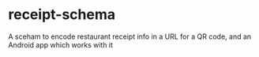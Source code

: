 receipt-schema
==============

A sceham to encode restaurant receipt info in a URL for a QR code, and an Android app which works with it
